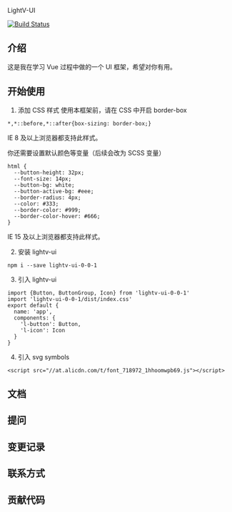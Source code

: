 LightV-UI

[![Build Status](https://travis-ci.org/FrankFang/frank-test-1.svg?branch=master)](https://travis-ci.org/FrankFang/frank-test-1)

## 介绍

这是我在学习 Vue 过程中做的一个 UI 框架，希望对你有用。

## 开始使用

1. 添加 CSS 样式
   使用本框架前，请在 CSS 中开启 border-box

  ```
  *,*::before,*::after{box-sizing: border-box;}
  ```
IE 8 及以上浏览器都支持此样式。

你还需要设置默认颜色等变量（后续会改为 SCSS 变量）
  ```
  html {
    --button-height: 32px;
    --font-size: 14px;
    --button-bg: white;
    --button-active-bg: #eee;
    --border-radius: 4px;
    --color: #333;
    --border-color: #999;
    --border-color-hover: #666;
  }
  ```
IE 15 及以上浏览器都支持此样式。

2. 安装 lightv-ui
  ```
  npm i --save lightv-ui-0-0-1
  ```
3. 引入 lightv-ui
  ```
  import {Button, ButtonGroup, Icon} from 'lightv-ui-0-0-1'
  import 'lightv-ui-0-0-1/dist/index.css'
  export default {
    name: 'app',
    components: {
      'l-button': Button,
      'l-icon': Icon
    }
  }
  ```
4. 引入 svg symbols
  ```
  <script src="//at.alicdn.com/t/font_718972_1hhoomwpb69.js"></script>
  ```

## 文档

## 提问

## 变更记录

## 联系方式

## 贡献代码
